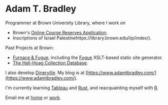 # Adam T. Bradley

Programmer at Brown University Library, where I work on 
* Brown's [Online Course Reserves Application](https://library.brown.edu/reserves/).
* Inscriptions of Israel Palestinehttps://library.brown.edu/iip/index/).

Past Projects at Brown:
* [Furnace & Fugue](https://furnaceandfugue.org/), including the [Fugue](https://github.com/brown-University-Library/fugue) XSLT-based static site generator.
* [The Hall-Hoag Collection Database](https://apps.library.brown.edu/hall-hoag).

I also develop [Dinerville](https://www.dinerville.info/). My blog is at [https://www.adamtbradley.com/](https://www.adamtbradley.com/).

I'm currently learning [Tableau](https://www.tableau.com/) and [Rust](https://www.rust-lang.org/), and reacquainting myself with [R](https://www.r-project.org/).

Email me at [home](mailto:hisself@adambradley.net) or [work](mailto:atb@brown.edu).
